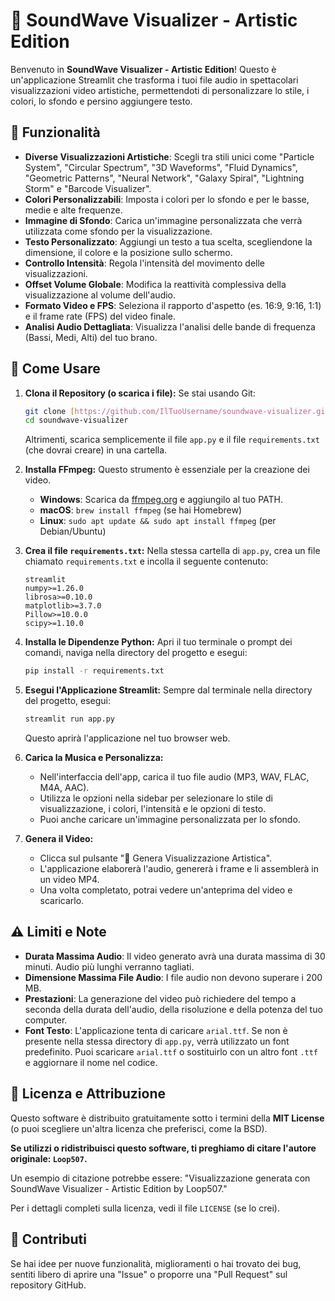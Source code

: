 # 🎵 SoundWave Visualizer - Artistic Edition

Benvenuto in **SoundWave Visualizer - Artistic Edition**! Questo è un'applicazione Streamlit che trasforma i tuoi file audio in spettacolari visualizzazioni video artistiche, permettendoti di personalizzare lo stile, i colori, lo sfondo e persino aggiungere testo.

## 🌟 Funzionalità

* **Diverse Visualizzazioni Artistiche**: Scegli tra stili unici come "Particle System", "Circular Spectrum", "3D Waveforms", "Fluid Dynamics", "Geometric Patterns", "Neural Network", "Galaxy Spiral", "Lightning Storm" e "Barcode Visualizer".
* **Colori Personalizzabili**: Imposta i colori per lo sfondo e per le basse, medie e alte frequenze.
* **Immagine di Sfondo**: Carica un'immagine personalizzata che verrà utilizzata come sfondo per la visualizzazione.
* **Testo Personalizzato**: Aggiungi un testo a tua scelta, scegliendone la dimensione, il colore e la posizione sullo schermo.
* **Controllo Intensità**: Regola l'intensità del movimento delle visualizzazioni.
* **Offset Volume Globale**: Modifica la reattività complessiva della visualizzazione al volume dell'audio.
* **Formato Video e FPS**: Seleziona il rapporto d'aspetto (es. 16:9, 9:16, 1:1) e il frame rate (FPS) del video finale.
* **Analisi Audio Dettagliata**: Visualizza l'analisi delle bande di frequenza (Bassi, Medi, Alti) del tuo brano.

## 🚀 Come Usare

1.  **Clona il Repository (o scarica i file):**
    Se stai usando Git:
    ```bash
    git clone [https://github.com/IlTuoUsername/soundwave-visualizer.git](https://github.com/IlTuoUsername/soundwave-visualizer.git) # Sostituisci con il link del tuo repository
    cd soundwave-visualizer
    ```
    Altrimenti, scarica semplicemente il file `app.py` e il file `requirements.txt` (che dovrai creare) in una cartella.

2.  **Installa FFmpeg:**
    Questo strumento è essenziale per la creazione dei video.
    * **Windows**: Scarica da [ffmpeg.org](https://ffmpeg.org/download.html) e aggiungilo al tuo PATH.
    * **macOS**: `brew install ffmpeg` (se hai Homebrew)
    * **Linux**: `sudo apt update && sudo apt install ffmpeg` (per Debian/Ubuntu)

3.  **Crea il file `requirements.txt`:**
    Nella stessa cartella di `app.py`, crea un file chiamato `requirements.txt` e incolla il seguente contenuto:
    ```
    streamlit
    numpy>=1.26.0
    librosa>=0.10.0
    matplotlib>=3.7.0
    Pillow>=10.0.0
    scipy>=1.10.0
    ```

4.  **Installa le Dipendenze Python:**
    Apri il tuo terminale o prompt dei comandi, naviga nella directory del progetto e esegui:
    ```bash
    pip install -r requirements.txt
    ```

5.  **Esegui l'Applicazione Streamlit:**
    Sempre dal terminale nella directory del progetto, esegui:
    ```bash
    streamlit run app.py
    ```
    Questo aprirà l'applicazione nel tuo browser web.

6.  **Carica la Musica e Personalizza:**
    * Nell'interfaccia dell'app, carica il tuo file audio (MP3, WAV, FLAC, M4A, AAC).
    * Utilizza le opzioni nella sidebar per selezionare lo stile di visualizzazione, i colori, l'intensità e le opzioni di testo.
    * Puoi anche caricare un'immagine personalizzata per lo sfondo.

7.  **Genera il Video:**
    * Clicca sul pulsante "🚀 Genera Visualizzazione Artistica".
    * L'applicazione elaborerà l'audio, genererà i frame e li assemblerà in un video MP4.
    * Una volta completato, potrai vedere un'anteprima del video e scaricarlo.

## ⚠️ Limiti e Note

* **Durata Massima Audio**: Il video generato avrà una durata massima di 30 minuti. Audio più lunghi verranno tagliati.
* **Dimensione Massima File Audio**: I file audio non devono superare i 200 MB.
* **Prestazioni**: La generazione del video può richiedere del tempo a seconda della durata dell'audio, della risoluzione e della potenza del tuo computer.
* **Font Testo**: L'applicazione tenta di caricare `arial.ttf`. Se non è presente nella stessa directory di `app.py`, verrà utilizzato un font predefinito. Puoi scaricare `arial.ttf` o sostituirlo con un altro font `.ttf` e aggiornare il nome nel codice.

## 📄 Licenza e Attribuzione

Questo software è distribuito gratuitamente sotto i termini della **MIT License** (o puoi scegliere un'altra licenza che preferisci, come la BSD).

**Se utilizzi o ridistribuisci questo software, ti preghiamo di citare l'autore originale: `Loop507`.**

Un esempio di citazione potrebbe essere: "Visualizzazione generata con SoundWave Visualizer - Artistic Edition by Loop507."

Per i dettagli completi sulla licenza, vedi il file `LICENSE` (se lo crei).

## 🤝 Contributi

Se hai idee per nuove funzionalità, miglioramenti o hai trovato dei bug, sentiti libero di aprire una "Issue" o proporre una "Pull Request" sul repository GitHub.

